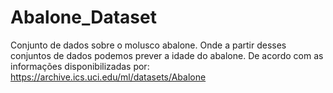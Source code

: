 # Abalone_Dataset
Conjunto de dados sobre o molusco abalone. Onde a partir desses conjuntos de dados podemos prever a idade do abalone. De acordo com as informações disponibilizadas por: https://archive.ics.uci.edu/ml/datasets/Abalone

